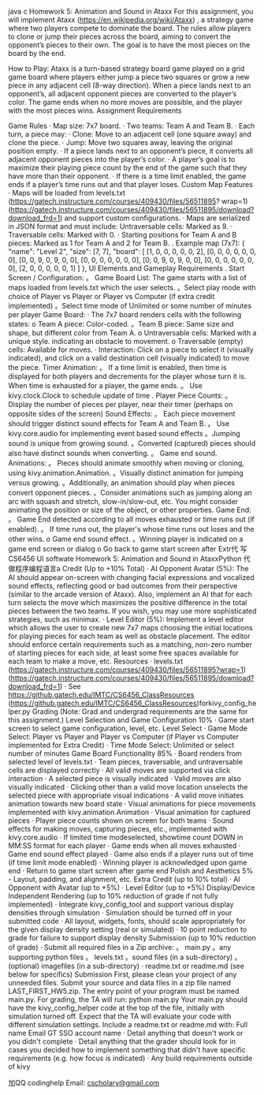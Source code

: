 java c Homework 5: Animation and Sound in Ataxx For this assignment, you will implement Ataxx (https://en.wikipedia.org/wiki/Ataxx) , a strategy game  where two players compete to dominate the board. The rules allow players to clone or jump their pieces across the board, aiming to convert the opponent’s pieces to their own. The goal is to have the most pieces on the board by the end.

How to Play: Ataxx is a turn-based strategy board game played on a grid game board where players either jump a piece two squares or grow a new piece in any adjacent cell (8-way direction). When a piece lands next    to an opponent’s, all adjacent opponent pieces are converted to the player’s color. The game ends when no more moves are possible, and the player with the most pieces wins. Assignment Requirements

Game Rules · Map size: 7x7 board. · Two teams: Team A and Team B. · Each turn, a piece may: · Clone: Move to an adjacent cell (one square away) and clone the piece. · Jump: Move two squares away, leaving the original position empty. · If a piece lands next to an opponent’s piece, it converts all adjacent opponent pieces into the player’s color. · A player’s goal is to maximize their playing piece count by the end of the game such that they have more than their opponent. · If there is a time limit enabled, the game ends if a player’s time runs out and that player loses.
Custom Map Features · Maps will be loaded from levels.txt (https://gatech.instructure.com/courses/409430/files/56511895? wrap=1) (https://gatech.instructure.com/courses/409430/files/56511895/download?download_frd=1) and support custom configurations. · Maps are serialized in JSON format and must include: Untraversable cells: Marked as 9. · Traversable cells: Marked with 0. · Starting positions for Team A and B pieces: Marked as 1 for Team A and 2 for Team B. .  Example map (7x7): { "name": "Level 2", "size": [7, 7], "board": [ [1, 0, 0, 0, 0, 0, 2], [0, 0, 0, 0, 0, 0, 0], [0, 0, 9, 0, 9, 0, 0], [0, 0, 0, 0, 0, 0, 0], [0, 0, 9, 0, 9, 0, 0], [0, 0, 0, 0, 0, 0, 0], [2, 0, 0, 0, 0, 0, 1] ] },
UI Elements and Gameplay Requirements . Start Screen / Configuration: 。 Game Board List: The game starts with a list of maps loaded from levels.txt which the user selects. 。Select play mode with choice of Player vs Player or Player vs Computer (if extra credit implemented) 。Select time mode of Unlimited or some number of minutes per player Game Board: · The 7x7 board renders cells with the following states: o Team A piece: Color-coded. 。Team B piece: Same size and shape, but different color from Team A. o Untraversable cells: Marked with a unique style. indicating an obstacle to movement. o Traversable (empty) cells: Available for moves. · Interaction: Click on a piece to select it (visually indicated), and click on a valid destination cell (visually indicated) to move the piece. Timer Animation: 。 If a time limit is enabled, then time is displayed for both players and decrements for the player whose turn it is. When time is exhausted for a player, the game ends. 。 Use kivy.clock.Clock to schedule update of time . Player Piece Counts: 。 Display the number of pieces per player, near their timer (perhaps on opposite sides of the screen) Sound Effects: 。 Each piece movement should trigger distinct sound effects for Team A and Team B. 。 Use kivy.core.audio for implementing event based sound effects 。Jumping sound is unique from growing sound. 。Converted (captured) pieces should also have distinct sounds when converting. 。 Game end sound. Animations: 。 Pieces should animate smoothly when moving or cloning, using kivy.animation.Animation. 。Visually distinct animation for jumping versus growing. 。Additionally, an animation should play when pieces convert opponent pieces. 。Consider animations such as jumping along an arc with squash and stretch, slow-in/slow-out, etc. You might consider animating the position or size of the object, or other properties. Game End: 。 Game End detected according to all moves exhausted or time runs out (if enabled). 。 If time runs out, the player's whose time runs out loses and the other wins. o   Game end sound effect. 。Winning player is indicated on a game end screen or dialog o   Go back to game start screen after
Extr代 写CS6456 UI softwate Homework 5: Animation and Sound in AtaxxPython 代做程序编程语言a Credit (Up to +10% Total) · AI Opponent Avatar  (5%): The AI should appear on-screen with changing facial expressions and vocalized sound effects, reflecting good or bad outcomes from their perspective (similar to the arcade version of Ataxx). Also, implement an AI that for each turn selects the move which maximizes the positive difference in the total pieces between the two teams. If you wish, you may use more sophisticated strategies, such as minimax. · Level Editor (5%): Implement a level editor which allows the user to create new 7x7 maps choosing the initial locations for playing pieces for each team as well as obstacle placement. The editor should enforce certain requirements such as a matching, non-zero number of starting pieces for each side,   at least some free spaces available for each team to make a move, etc. Resources · levels.txt (https://gatech.instructure.com/courses/409430/files/56511895?wrap=1)
(https://gatech.instructure.com/courses/409430/files/56511895/download?download_frd=1) · See https://github.gatech.edu/IMTC/CS6456_ClassResources
(https://github.gatech.edu/IMTC/CS6456_ClassResources)forkivy_config_helper.py Grading (Note: Grad and undergrad requirements are the same for this assignment.) Level Selection and Game Configuration 10% · Game start screen to select game configuration, level, etc. Level Select · Game Mode Select: Player vs Player and Player vs Computer (if Player vs Computer implemented for Extra Credit) · Time Mode Select: Unlimited or select number of minutes Game Board Functionality 85% · Board renders from selected level of levels.txt · Team pieces, traversable, and untraversable cells are displayed correctly · All valid moves are supported via click interaction · A selected piece is visually indicated · Valid moves are also visually indicated · Clicking other than a valid move location unselects the selected piece with appropriate visual indications · A valid move initiates animation towards new board state · Visual animations for piece movements implemented with kivy.animation.Animation · Visual animation for captured pieces · Player piece counts shown on screen for both teams · Sound effects for making moves, capturing pieces, etc., implemented with kivy.core.audio · If limited time modeselected, showtime count DOWN in MM:SS format for each player · Game ends when all moves exhausted · Game end sound effect played · Game also ends if a player runs out of time (if time limit mode enabled) · Winning player is acknowledged upon game end · Return to game start screen after game end Polish and Aesthetics 5% - Layout, padding, and alignment, etc. Extra Credit (up to 10% total) · AI Opponent with Avatar (up to +5%) · Level Editor (up to +5%) Display/Device Independent Rendering (up to 10% reduction of grade if not fully implemented) · Integrate kivy_config_tool and support various display densities through simulation · Simulation should be turned off in your submitted code · All layout, widgets, fonts, should scale appropriately for the given display density setting (real or simulated) · 10 point reduction to grade for failure to support display density Submission (up to 10% reduction of grade) · Submit all required files in a Zip archive: 。 main.py 。any supporting python files 。 levels.txt 。sound files (in a sub-directory) 。 (optional) imagefiles (in a sub-directory) · readme.txt or readme.md (see below for specifics) Submission First, please clean your project of any unneeded files. Submit your source and data files in a zip file named LAST_FIRST_HW5.zip. The entry point of your program must be named main.py. For grading, the TA will run: python main.py Your main.py should have the kivy_config_helper code at the top of the file, initially with simulation turned off. Expect that the TA will evaluate your code with different simulation settings. Include a readme.txt or readme.md with: Full name Email GT SSO account name · Detail anything that doesn't work or you didn't complete · Detail anything that the grader should look for in cases you decided how to implement something that didn't have specific requirements (e.g. how focus is indicated) · Any build requirements outside of kivy

   加QQ codinghelp Email: cscholary@gmail.com
